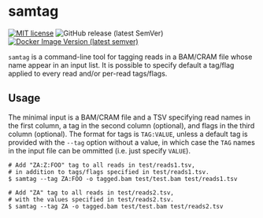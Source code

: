 # samtag

[![MIT license](http://img.shields.io/badge/license-MIT-brightgreen.svg)](http://opensource.org/licenses/MIT)
![GitHub release (latest SemVer)](https://img.shields.io/github/v/release/dancooke/samtag)
[![Docker Image Version (latest semver)](https://img.shields.io/docker/v/dancooke/samtag?label=docker)](https://hub.docker.com/r/dancooke/samtag)

`samtag` is a command-line tool for tagging reads in a BAM/CRAM file whose name appear in an input list. It is possible to specify default a tag/flag applied to every read and/or per-read tags/flags.

## Usage

The minimal input is a BAM/CRAM file and a TSV specifying read names in the first column, a tag in the second column (optional), and flags in the third column (optional). The format for tags is `TAG:VALUE`, unless a default tag is provided with the `--tag` option without a value, in which case the `TAG` names in the input file can be ommitted (i.e. just specify `VALUE`).

```shell
# Add "ZA:Z:FOO" tag to all reads in test/reads1.tsv,
# in addition to tags/flags specified in test/reads1.tsv.
$ samtag --tag ZA:FOO -o tagged.bam test/test.bam test/reads1.tsv

# Add "ZA" tag to all reads in test/reads2.tsv,
# with the values specified in test/reads2.tsv.
$ samtag --tag ZA -o tagged.bam test/test.bam test/reads2.tsv
```
